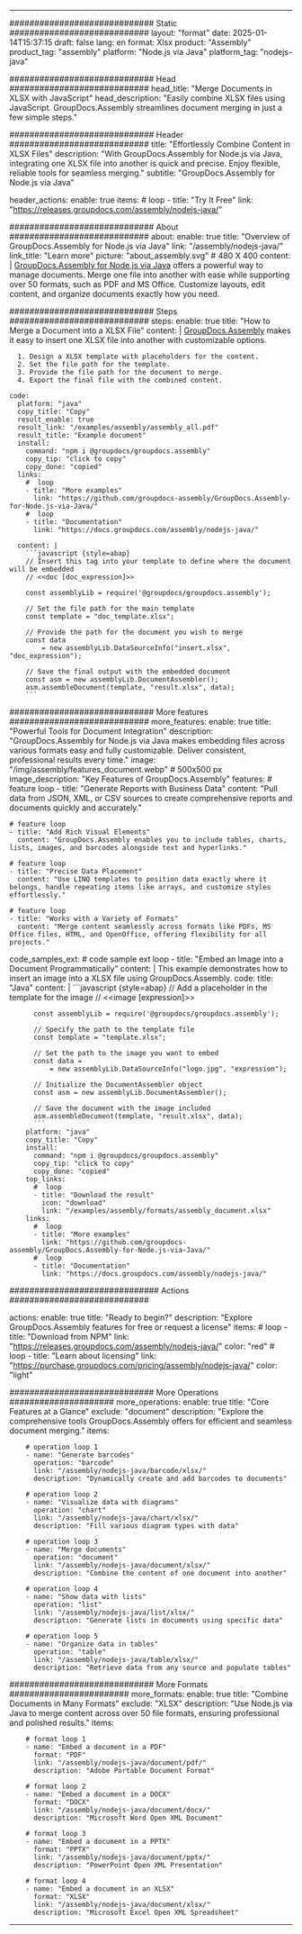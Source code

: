 



---
############################# Static ############################
layout: "format"
date:  2025-01-14T15:37:15
draft: false
lang: en
format: Xlsx
product: "Assembly"
product_tag: "assembly"
platform: "Node.js via Java"
platform_tag: "nodejs-java"

############################# Head ############################
head_title: "Merge Documents in XLSX with JavaScript"
head_description: "Easily combine XLSX files using JavaScript. GroupDocs.Assembly streamlines document merging in just a few simple steps."

############################# Header ############################
title: "Effortlessly Combine Content in XLSX Files" 
description: "With GroupDocs.Assembly for Node.js via Java, integrating one XLSX file into another is quick and precise. Enjoy flexible, reliable tools for seamless merging."
subtitle: "GroupDocs.Assembly for Node.js via Java" 

header_actions:
  enable: true
  items:
    #  loop
    - title: "Try It Free"
      link: "https://releases.groupdocs.com/assembly/nodejs-java/"
      
############################# About ############################
about:
    enable: true
    title: "Overview of GroupDocs.Assembly for Node.js via Java"
    link: "/assembly/nodejs-java/"
    link_title: "Learn more"
    picture: "about_assembly.svg" # 480 X 400
    content: |
       [GroupDocs.Assembly for Node.js via Java](/assembly/nodejs-java/) offers a powerful way to manage documents. Merge one file into another with ease while supporting over 50 formats, such as PDF and MS Office. Customize layouts, edit content, and organize documents exactly how you need.

############################# Steps ############################
steps:
    enable: true
    title: "How to Merge a Document into a XLSX File"
    content: |
      [GroupDocs.Assembly](/assembly/nodejs-java/) makes it easy to insert one XLSX file into another with customizable options.
      
      1. Design a XLSX template with placeholders for the content.
      2. Set the file path for the template.
      3. Provide the file path for the document to merge.
      4. Export the final file with the combined content.
   
    code:
      platform: "java"
      copy_title: "Copy"
      result_enable: true
      result_link: "/examples/assembly/assembly_all.pdf"
      result_title: "Example document"
      install:
        command: "npm i @groupdocs/groupdocs.assembly"
        copy_tip: "click to copy"
        copy_done: "copied"
      links:
        #  loop
        - title: "More examples"
          link: "https://github.com/groupdocs-assembly/GroupDocs.Assembly-for-Node.js-via-Java/"
        #  loop
        - title: "Documentation"
          link: "https://docs.groupdocs.com/assembly/nodejs-java/"
          
      content: |
        ```javascript {style=abap}
        // Insert this tag into your template to define where the document will be embedded
        // <<doc [doc_expression]>>
    
        const assemblyLib = require('@groupdocs/groupdocs.assembly');

        // Set the file path for the main template
        const template = "doc_template.xlsx";

        // Provide the path for the document you wish to merge
        const data 
            = new assemblyLib.DataSourceInfo("insert.xlsx", "doc_expression");

        // Save the final output with the embedded document
        const asm = new assemblyLib.DocumentAssembler();
        asm.assembleDocument(template, "result.xlsx", data);
        ```           

############################# More features ############################
more_features:
  enable: true
  title: "Powerful Tools for Document Integration"
  description: "GroupDocs.Assembly for Node.js via Java makes embedding files across various formats easy and fully customizable. Deliver consistent, professional results every time."
  image: "/img/assembly/features_document.webp" # 500x500 px
  image_description: "Key Features of GroupDocs.Assembly"
  features:
    # feature loop
    - title: "Generate Reports with Business Data"
      content: "Pull data from JSON, XML, or CSV sources to create comprehensive reports and documents quickly and accurately."

    # feature loop
    - title: "Add Rich Visual Elements"
      content: "GroupDocs.Assembly enables you to include tables, charts, lists, images, and barcodes alongside text and hyperlinks."

    # feature loop
    - title: "Precise Data Placement"
      content: "Use LINQ templates to position data exactly where it belongs, handle repeating items like arrays, and customize styles effortlessly."

    # feature loop
    - title: "Works with a Variety of Formats"
      content: "Merge content seamlessly across formats like PDFs, MS Office files, HTML, and OpenOffice, offering flexibility for all projects."
      
  code_samples_ext:
    # code sample ext loop
    - title: "Embed an Image into a Document Programmatically"
      content: |
        This example demonstrates how to insert an image into a XLSX file using GroupDocs.Assembly.
      code:
        title: "Java"
        content: |
          ```javascript {style=abap}
          // Add a placeholder in the template for the image
          // <<image [expression]>>
          
          const assemblyLib = require('@groupdocs/groupdocs.assembly');

          // Specify the path to the template file
          const template = "template.xlsx";

          // Set the path to the image you want to embed
          const data =
              = new assemblyLib.DataSourceInfo("logo.jpg", "expression");

          // Initialize the DocumentAssembler object
          const asm = new assemblyLib.DocumentAssembler();

          // Save the document with the image included
          asm.assembleDocument(template, "result.xlsx", data);
          ```
        platform: "java"
        copy_title: "Copy"
        install:
          command: "npm i @groupdocs/groupdocs.assembly"
          copy_tip: "click to copy"
          copy_done: "copied"
        top_links:
          #  loop
          - title: "Download the result"
            icon: "download"
            link: "/examples/assembly/formats/assembly_document.xlsx"
        links:
          #  loop
          - title: "More examples"
            link: "https://github.com/groupdocs-assembly/GroupDocs.Assembly-for-Node.js-via-Java/"
          #  loop
          - title: "Documentation"
            link: "https://docs.groupdocs.com/assembly/nodejs-java/"
            

            


############################## Actions ############################

actions:
  enable: true
  title: "Ready to begin?"
  description: "Explore GroupDocs.Assembly features for free or request a license"
  items:
    #  loop
    - title: "Download from NPM"
      link: "https://releases.groupdocs.com/assembly/nodejs-java/"
      color: "red"
        #  loop
    - title: "Learn about licensing"
      link: "https://purchase.groupdocs.com/pricing/assembly/nodejs-java/"
      color: "light"


############################# More Operations #####################
more_operations:
    enable: true
    title: "Core Features at a Glance"
    exclude: "document"
    description: "Explore the comprehensive tools GroupDocs.Assembly offers for efficient and seamless document merging."
    items: 
          
        # operation loop 1
        - name: "Generate barcodes"
          operation: "barcode"
          link: "/assembly/nodejs-java/barcode/xlsx/"
          description: "Dynamically create and add barcodes to documents"

        # operation loop 2
        - name: "Visualize data with diagrams"
          operation: "chart"
          link: "/assembly/nodejs-java/chart/xlsx/"
          description: "Fill various diagram types with data"

        # operation loop 3
        - name: "Merge documents"
          operation: "document"
          link: "/assembly/nodejs-java/document/xlsx/"
          description: "Combine the content of one document into another"

        # operation loop 4
        - name: "Show data with lists"
          operation: "list"
          link: "/assembly/nodejs-java/list/xlsx/"
          description: "Generate lists in documents using specific data"

        # operation loop 5
        - name: "Organize data in tables"
          operation: "table"
          link: "/assembly/nodejs-java/table/xlsx/"
          description: "Retrieve data from any source and populate tables"
         
          
############################# More Formats ########################
more_formats:
    enable: true
    title: "Combine Documents in Many Formats"
    exclude: "XLSX"
    description: "Use Node.js via Java to merge content across over 50 file formats, ensuring professional and polished results."
    items: 
          
        # format loop 1
        - name: "Embed a document in a PDF"
          format: "PDF"
          link: "/assembly/nodejs-java/document/pdf/"
          description: "Adobe Portable Document Format"
          
        # format loop 2
        - name: "Embed a document in a DOCX"
          format: "DOCX"
          link: "/assembly/nodejs-java/document/docx/"
          description: "Microsoft Word Open XML Document"
          
        # format loop 3
        - name: "Embed a document in a PPTX"
          format: "PPTX"
          link: "/assembly/nodejs-java/document/pptx/"
          description: "PowerPoint Open XML Presentation"
          
        # format loop 4
        - name: "Embed a document in an XLSX"
          format: "XLSX"
          link: "/assembly/nodejs-java/document/xlsx/"
          description: "Microsoft Excel Open XML Spreadsheet"


          

---